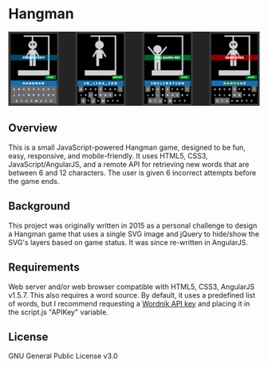 # Hangman
![screenshot](screenshot.jpg?raw=true)
## Overview
This is a small JavaScript-powered Hangman game, designed to be fun, easy, responsive, and mobile-friendly. It uses HTML5, CSS3, JavaScript/AngularJS, and a remote API for retrieving new words that are between 6 and 12 characters. The user is given 6 incorrect attempts before the game ends.
## Background
This project was originally written in 2015 as a personal challenge to design a Hangman game that uses a single SVG image and jQuery to hide/show the SVG's layers based on game status. It was since re-written in AngularJS.
## Requirements
Web server and/or web browser compatible with HTML5, CSS3, AngularJS v1.5.7. This also requires a word source. By default, it uses a predefined list of words, but I recommend requesting a [Wordnik API key](http://developer.wordnik.com/) and placing it in the script.js "APIKey" variable.
## License
GNU General Public License v3.0

